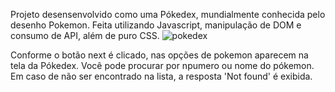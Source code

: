 Projeto desensenvolvido como uma Pókedex, mundialmente conhecida pelo desenho Pokemon. Feita utilizando Javascript, manipulação de DOM e consumo de API, além de puro CSS.
![pokedex](https://github.com/iaranitamiguel/projetoPokedex/assets/76664737/afa6d933-92d8-4c18-befe-adfb095733c2)

Conforme o botão next é clicado, nas opções de pokemon aparecem na tela da Pókedex. Você pode procurar por npumero ou nome do pókemon. Em caso de não ser encontrado na lista, a resposta 'Not found' é exibida.
 
